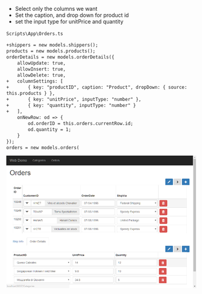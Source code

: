 ﻿* Select only the columns we want
* Set the caption, and drop down for product id
* set the input type for unitPrice and quantity

`Scripts\App\Orders.ts`
```csdiff
+shippers = new models.shippers();
products = new models.products();
orderDetails = new models.orderDetails({
    allowUpdate: true,
    allowInsert: true,
    allowDelete: true,
+   columnSettings: [
+       { key: "productID", caption: "Product", dropDown: { source: this.products } },
+       { key: "unitPrice", inputType: "number" },
+       { key: "quantity", inputType: "number" }
+   ],
    onNewRow: od => {
        od.orderID = this.orders.currentRow.id;
        od.quantity = 1;
    }
});
orders = new models.orders(
```

![Polishing The Order Detail Grid](Polishing-the-order-detail-grid.png)

